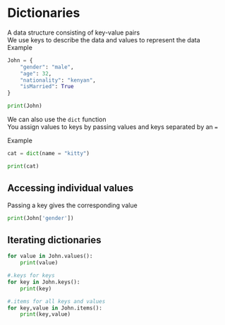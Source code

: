 # Dictionaries

A data structure consisting of key-value pairs  
We use keys to describe the data and values to represent the data  
Example  

```py
John = {
    "gender": "male",
    "age": 32,
    "nationality": "kenyan",
    "isMarried": True
}

print(John)
```

We can also use the `dict` function  
You assign values to keys by passing values and keys separated by an `=`  

Example  

```py
cat = dict(name = "kitty")

print(cat)
```

## Accessing individual values

Passing a key gives the corresponding value  

```py
print(John['gender'])
```

## Iterating dictionaries

```py
for value in John.values():
    print(value)

#.keys for keys
for key in John.keys():
    print(key)

#.items for all keys and values
for key,value in John.items():
    print(key,value)
```
